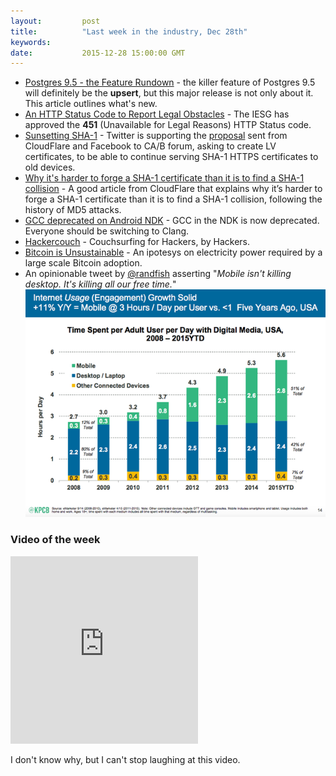 ```yaml
---
layout:         post
title:          "Last week in the industry, Dec 28th"
keywords:
date:           2015-12-28 15:00:00 GMT
---
```



- [Postgres 9.5 - the Feature Rundown](http://www.craigkerstiens.com/2015/12/27/postgres-9-5-feature-rundown/) - the killer feature of Postgres 9.5 will definitely be the **upsert**, but this major release is not only about it. This article outlines what's new.
- [An HTTP Status Code to Report Legal Obstacles](https://datatracker.ietf.org/doc/draft-ietf-httpbis-legally-restricted-status/) - The IESG has approved the **451** (Unavailable for Legal Reasons) HTTP Status code.
- [Sunsetting SHA-1](https://blog.twitter.com/2015/sunsetting-sha-1) - Twitter is supporting the [proposal](https://cabforum.org/pipermail/public/2015-December/006488.html) sent from CloudFlare and Facebook to CA/B forum, asking to create LV certificates, to be able to continue serving SHA-1 HTTPS certificates to old devices.
- [Why it's harder to forge a SHA-1 certificate than it is to find a SHA-1 collision](https://blog.cloudflare.com/why-its-harder-to-forge-a-sha-1-certificate-than-it-is-to-find-a-sha-1-collision/) - A good article from CloudFlare that explains why it’s harder to forge a SHA-1 certificate than it is to find a SHA-1 collision, following the history of MD5 attacks.
- [GCC deprecated on Android NDK](https://android.googlesource.com/platform/ndk.git/+/master/CHANGELOG.md) - GCC in the NDK is now deprecated. Everyone should be switching to Clang.
- [Hackercouch](https://hackercouch.com/) - Couchsurfing for Hackers, by Hackers.
- [Bitcoin is Unsustainable](http://motherboard.vice.com/read/bitcoin-is-unsustainable) - An ipotesys on electricity power required by a large scale Bitcoin adoption.
- An opinionable tweet by [@randfish](https://twitter.com/randfish) asserting "*Mobile isn't killing desktop. It's killing all our free time.*"
![](/images/2015-12-28-mobile-killing-desktop.png)


### Video of the week

<iframe src="https://vine.co/v/i7LFh2IFVXp/embed/postcard" width="300" height="300" frameborder="0"></iframe><script src="https://platform.vine.co/static/scripts/embed.js"></script>

I don't know why, but I can't stop laughing at this video.